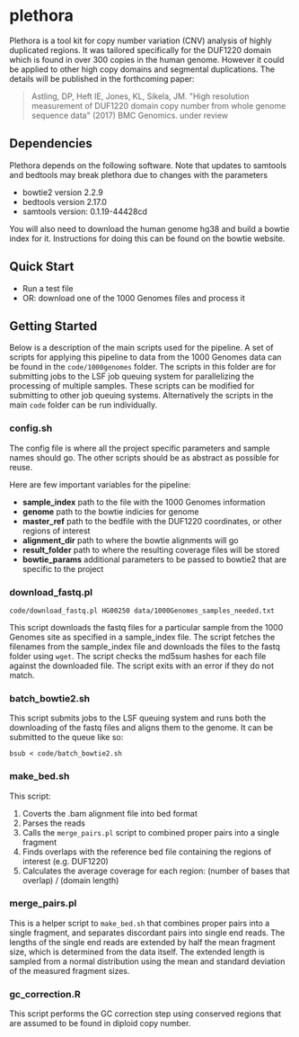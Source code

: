 
# plethora

Plethora is a tool kit for copy number variation (CNV) analysis of highly
duplicated regions.  It was tailored specifically for the DUF1220 domain which
is found in over 300 copies in the human genome. However it could be applied to
other high copy domains and segmental duplications. The details will be
published in the forthcoming paper:

> Astling, DP, Heft IE, Jones, KL, Sikela, JM. "High resolution measurement of
> DUF1220 domain copy number from whole genome sequence data" (2017) BMC
> Genomics. under review

## Dependencies

Plethora depends on the following software. Note that updates to samtools and
bedtools may break plethora due to changes with the parameters

- bowtie2 version 2.2.9
- bedtools version 2.17.0
- samtools version: 0.1.19-44428cd

You will also need to download the human genome hg38 and build a bowtie index
for it. Instructions for doing this can be found on the bowtie website.


## Quick Start

- Run a test file
- OR: download one of the 1000 Genomes files and process it

## Getting Started

Below is a description of the main scripts used for the pipeline. A set of
scripts for applying this pipeline to data from the 1000 Genomes data can be
found in the `code/1000genomes` folder. The scripts in this folder are for
submitting jobs to the LSF job queuing system for parallelizing the processing
of multiple samples. These scripts can be modified for submitting to other job
queuing systems. Alternatively the scripts in the main `code` folder can be run
individually.


### config.sh

The config file is where all the project specific parameters and sample names
should go. The other scripts should be as abstract as possible for reuse. 

Here are few important variables for the pipeline:

- **sample_index** path to the file with the 1000 Genomes information
- **genome** path to the bowtie indicies for genome
- **master_ref** path to the bedfile with the DUF1220 coordinates, or other
  regions of interest
- **alignment_dir** path to where the bowtie alignments will go
- **result_folder** path to where the resulting coverage files will be stored
- **bowtie_params** additional parameters to be passed to bowtie2 that are
  specific to the project

### download_fastq.pl

    code/download_fastq.pl HG00250 data/1000Genomes_samples_needed.txt 

This script downloads the fastq files for a particular sample from the 1000
Genomes site as specified in a sample_index file. The script fetches the
filenames from the sample_index file and downloads the files to the fastq folder
using `wget`. The script checks the md5sum hashes for each file against the
downloaded file. The script exits with an error if they do not match.

### batch_bowtie2.sh

This script submits jobs to the LSF queuing system and runs both the downloading
of the fastq files and aligns them to the genome. It can be submitted to the
queue like so:

    bsub < code/batch_bowtie2.sh

### make_bed.sh

This script: 

1. Coverts the .bam alignment file into bed format
2. Parses the reads
3. Calls the `merge_pairs.pl` script to combined proper pairs into a single
fragment
4. Finds overlaps with the reference bed file containing the regions of interest
(e.g. DUF1220)
5. Calculates the average coverage for each region: (number of bases that
overlap) / (domain length)

### merge_pairs.pl

This is a helper script to `make_bed.sh` that combines proper pairs into a
single fragment, and separates discordant pairs into single end reads. The
lengths of the single end reads are extended by half the mean fragment size,
which is determined from the data itself. The extended length is sampled from a
normal distribution using the mean and standard deviation of the measured fragment sizes.

### gc_correction.R

This script performs the GC correction step using conserved regions that are
assumed to be found in diploid copy number.


